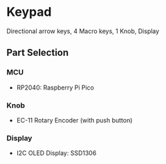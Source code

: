 # Keypad
Directional arrow keys, 4 Macro keys, 1 Knob, Display

## Part Selection
### MCU
- RP2040: Raspberry Pi Pico
### Knob
- EC-11 Rotary Encoder (with push button)
### Display
- I2C OLED Display: SSD1306
